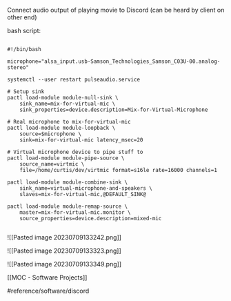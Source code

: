 
Connect audio output of playing movie to Discord (can be heard by client on other end)

  
bash script:

```/bin/bash

#!/bin/bash

microphone="alsa_input.usb-Samson_Technologies_Samson_C03U-00.analog-stereo"

systemctl --user restart pulseaudio.service

# Setup sink
pactl load-module module-null-sink \
    sink_name=mix-for-virtual-mic \
    sink_properties=device.description=Mix-for-Virtual-Microphone

# Real microphone to mix-for-virtual-mic
pactl load-module module-loopback \
    source=$microphone \
    sink=mix-for-virtual-mic latency_msec=20

# Virtual microphone device to pipe stuff to
pactl load-module module-pipe-source \
    source_name=virtmic \
    file=/home/curtis/dev/virtmic format=s16le rate=16000 channels=1

pactl load-module module-combine-sink \
    sink_name=virtual-microphone-and-speakers \
    slaves=mix-for-virtual-mic,@DEFAULT_SINK@

pactl load-module module-remap-source \
    master=mix-for-virtual-mic.monitor \
    source_properties=device.description=mixed-mic


```

![[Pasted image 20230709133242.png]]

![[Pasted image 20230709133323.png]]

![[Pasted image 20230709133349.png]]

[[MOC - Software Projects]]

#reference/software/discord

